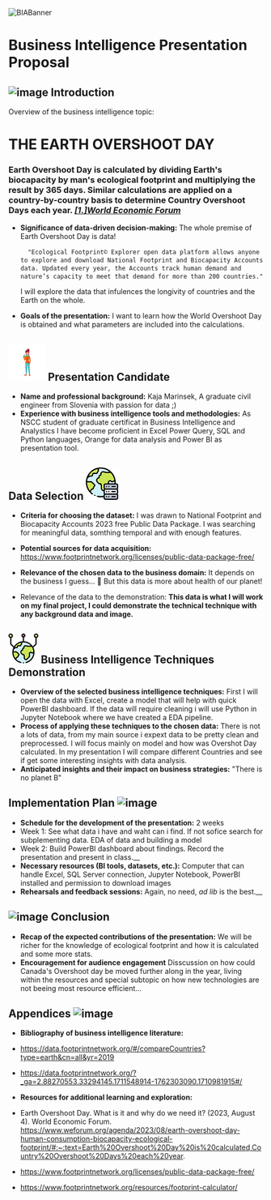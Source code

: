 ![BIABanner](https://github.com/KajaMarinsek/Presentation-DOCS/blob/main/images/EarthBanner.png)

# Business Intelligence Presentation Proposal

## ![image](https://github.com/KajaMarinsek/Presentation-DOCS/blob/main/images/ICONEarthCalendar.png)    Introduction 
Overview of the business intelligence topic:
 # THE EARTH OVERSHOOT DAY
 ### Earth Overshoot Day is calculated by dividing Earth's biocapacity by man's ecological footprint and multiplying the result by 365 days. Similar calculations are applied on a country-by-country basis to determine Country Overshoot Days each year. [_[1.]World Economic Forum_](https://www.weforum.org/agenda/2023/08/earth-overshoot-day-human-consumption-biocapacity-ecological-footprint/#:~:text=Earth%20Overshoot%20Day%20is%20calculated,Country%20Overshoot%20Days%20each%20year)

- __Significance of data-driven decision-making:__ The whole premise of Earth Overshoot Day is data!
  
        "Ecological Footprint© Explorer open data platform allows anyone to explore and download National Footprint and Biocapacity Accounts data. Updated every year, the Accounts track human demand and nature’s capacity to meet that demand for more than 200 countries."
  
  I will explore the data that infulences the longivity of countries and the Earth on the whole.
- __Goals of the presentation:__ I want to learn how the World Overshoot Day is obtained and what parameters are included into the calculations.


## ![image](https://github.com/KajaMarinsek/The_BIA_Capstone/blob/main/images/ICONGirlwithSlushisippy.png) Presentation Candidate
- __Name and professional background:__ Kaja Marinsek, 
A graduate civil engineer from Slovenia with passion for data ;)
- __Experience with business intelligence tools and methodologies:__  As NSCC student of graduate certificat in Business Intelligence and Analystics I have become proficient in Excel Power Query, SQL and Python languages, Orange for data analysis and Power BI as presentation tool.


## Data Selection ![image](https://github.com/KajaMarinsek/The_BIA_Capstone/blob/main/images/ICONEarthData.png) 
- __Criteria for choosing the dataset:__ I was drawn to National Footprint and Biocapacity Accounts 2023 free Public Data Package. I was searching for meaningful data, somthing temporal and with enough features.
- __Potential sources for data acquisition:__ https://www.footprintnetwork.org/licenses/public-data-package-free/
- __Relevance of the chosen data to the business domain:__ It depends on the business I guess... 🤔 But this data is more about health of our planet!

- Relevance of the data to the demonstration: __This data is what I will work on my final project, I could demonstrate the technical technique with any background data and image.__

## ![image](https://github.com/KajaMarinsek/The_BIA_Capstone/blob/main/images/ICONEarthBigData.png)  Business Intelligence Techniques Demonstration
- __Overview of the selected business intelligence techniques:__ First I will open the data with Excel, create a model that will help with quick PowerBI dashboard. If the data will require cleaning i will use Python in Jupyter Notebook where we have created a EDA pipeline.
- __Process of applying these techniques to the chosen data:__ There is not a lots of data, from my main source i expext data to be pretty clean and preprocessed. I will focus mainly on model and how was Overshot Day calculated. In my presentation I will compare different Countries and see if get some interesting insights with data analysis.
- __Anticipated insights and their impact on business strategies:__ "There is no planet B"

##   Implementation Plan  ![image](https://github.com/KajaMarinsek/Presentation-DOCS/blob/main/images/ICONEarthCalendar.png) 
- __Schedule for the development of the presentation:__ 2 weeks
- Week 1: See what data i have and waht can i find. If not sofice search for subplementing data. EDA of data and building a model
- Week 2: Build PowerBI dashboard about findings. Record the presentation and present in class.__
- __Necessary resources (BI tools, datasets, etc.):__ Computer that can handle Excel, SQL Server connection, Jupyter Notebook, PowerBI installed and permission to download images
- __Rehearsals and feedback sessions:__ Again, no need, _ad lib_ is the best.__

##  ![image](https://github.com/KajaMarinsek/Presentation-DOCS/blob/main/images/ICONEarthCalendar.png)   Conclusion  
- __Recap of the expected contributions of the presentation:__ We will be richer for the knowledge of ecological footprint and how it is calculated and some more stats.
- __Encouragement for audience engagement__ Disscussion on how could Canada's Overshoot day be moved further along in the year, living within the resources and special subtopic on how new technologies are not beeing most resource efficient...

##   Appendices  ![image](https://github.com/KajaMarinsek/Presentation-DOCS/blob/main/images/ICONEarthCalendar.png) 
- __Bibliography of business intelligence literature:__
-  https://data.footprintnetwork.org/#/compareCountries?type=earth&cn=all&yr=2019
-  https://data.footprintnetwork.org/?_ga=2.88270553.33294145.1711548914-1762303090.1710981915#/
     
- __Resources for additional learning and exploration:__
- Earth Overshoot Day. What is it and why do we need it? (2023, August 4). World Economic Forum. https://www.weforum.org/agenda/2023/08/earth-overshoot-day-human-consumption-biocapacity-ecological-footprint/#:~:text=Earth%20Overshoot%20Day%20is%20calculated,Country%20Overshoot%20Days%20each%20year.
- https://www.footprintnetwork.org/licenses/public-data-package-free/
- https://www.footprintnetwork.org/resources/footprint-calculator/
